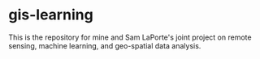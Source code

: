 # gis-learning

This is the repository for mine and Sam LaPorte's joint project on remote sensing, machine learning, and geo-spatial data analysis. 
